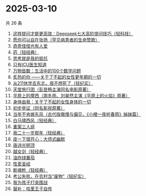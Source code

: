 # 2025-03-10

共 26 条

<!-- BEGIN WEREAD -->
<!-- 最后更新时间 2025-03-10 23:26:18 +0800 -->
1. [这样提问才能更高效：Deepseek七大高阶提问技巧（轻科技）](https://weread.qq.com/web/bookDetail/94b328e0813ab9bacg01739a)
1. [愿你可以自在张扬（罕见病患者的生命赞歌）](https://weread.qq.com/web/bookDetail/866324f0813ab9b70g013cde)
1. [奇奇怪怪也有人爱](https://weread.qq.com/web/bookDetail/86732840813ab9b89g01795b)
1. [药（轻经典）](https://weread.qq.com/web/bookDetail/30c32830813ab9bd2g01636c)
1. [思考就是我的抵抗](https://weread.qq.com/web/bookDetail/67432d00813ab9baag014be2)
1. [只有ICU医生知道](https://weread.qq.com/web/bookDetail/786321f0813ab9b25g019ee9)
1. [万物皆数：生活中的100个数学问题](https://weread.qq.com/web/bookDetail/fef32670813ab9ba3g0115bf)
1. [炙热的你 ——关于了不起的女性更年期的一切](https://weread.qq.com/web/bookDetail/f5432f40813ab7c54g01906d)
1. [从211休学去东北，我不想死了（轻纪实）](https://weread.qq.com/web/bookDetail/21b32e00813ab9b90g0112a9)
1. [天堂旅行团（彭昱畅主演同名电影原著）](https://weread.qq.com/web/bookDetail/1cc32510726d716d1cc2484)
1. [平原上的摩西（周冬雨、刘昊然主演《平原上的火焰》原著）](https://weread.qq.com/web/bookDetail/47332c70813ab6dc8g01675b)
1. [身体由我：关于了不起的女性身体的一切](https://weread.qq.com/web/bookDetail/40532900813ab6d91g013420)
1. [初步举证（同名影视原著）](https://weread.qq.com/web/bookDetail/c9c320a0813ab9b5ag0108e8)
1. [当年不肯嫁东风（古代版傲慢与偏见，《小楼一夜听春雨》姊妹篇）](https://weread.qq.com/web/bookDetail/94a32e30813ab9b49g015193)
1. [白马啸西风（轻经典）](https://weread.qq.com/web/bookDetail/fc232c10813ab9ba1g015bf8)
1. [重案三人组](https://weread.qq.com/web/bookDetail/3ba32530813ab9b07g01863c)
1. [我二十一岁那年（轻经典）](https://weread.qq.com/web/bookDetail/f5c32c10813ab9bacg011aa0)
1. [皮一下很开心：大师式幽默](https://weread.qq.com/web/bookDetail/2b532970813ab9aadg01556b)
1. [唐诗光明顶](https://weread.qq.com/web/bookDetail/d8f32830813ab9b7fg01549b)
1. [越女剑（轻经典）](https://weread.qq.com/web/bookDetail/e9f32480813ab9bacg01259a)
1. [油炸绿番茄](https://weread.qq.com/web/bookDetail/a3e32780813ab99c2g015bf4)
1. [性爱圣经](https://weread.qq.com/web/bookDetail/43d32330813ab83dbg017030)
1. [断魂枪（轻经典）](https://weread.qq.com/web/bookDetail/09832420813ab9ba1g011e20)
1. [考公失败，在农村当“废物”（轻纪实）](https://weread.qq.com/web/bookDetail/663323d0813ab9b91g013ca3)
1. [我为孩子打突围战](https://weread.qq.com/web/bookDetail/2de32bf0813ab8de9g019ec3)
1. [替补：哈里王子自传](https://weread.qq.com/web/bookDetail/e0832150813ab9b83g01795b)
<!-- END WEREAD -->